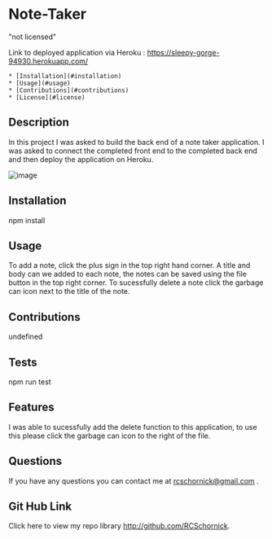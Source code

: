 # Note-Taker
  "not licensed"
  
  Link to deployed application via Heroku : https://sleepy-gorge-94930.herokuapp.com/
  
    * [Installation](#installation)
    * [Usage](#usage)
    * [Contributions](#contributions)
    * [License](#license)
    
  
  
  ## Description
  In this project I was asked to build the back end of a note taker application. I was asked to connect the completed front end to the completed back end and then deploy the application on Heroku.
  
  ![image](https://user-images.githubusercontent.com/94027300/153811209-67234d83-8bab-448c-9524-566a64f415e3.png)
  
  ## Installation
  npm install
  
  ## Usage
  To add a note, click the plus sign in the top right hand corner. A title and body can we added to each note, the notes can be saved using the file button in the top right corner. To sucessfully delete a note click the garbage can icon next to the title of the note.
  
  ## Contributions
  undefined
  
  ## Tests
  npm run test
  
  ## Features
  I was able to sucessfully add the delete function to this application, to use this please click the garbage can icon to the right of the file.
  
  
  
  
  ## Questions
  If you have any questions you can contact me at rcschornick@gmail.com .
  ## Git Hub Link
  Click here to view my repo library http://github.com/RCSchornick.
  


